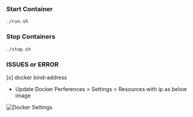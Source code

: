### Start Container
`````
./run.sh
`````

### Stop Containers
`````
./stop.sh
`````

###  ISSUES or ERROR
[x] docker bind-address 
- Update Docker Perferences > Settings > Resources with ip as below image

![Docker Settings](https://github.com/krishnamanchikalapudi/developer.info/blob/develop/database/mysql/images/docker-settings.png)
